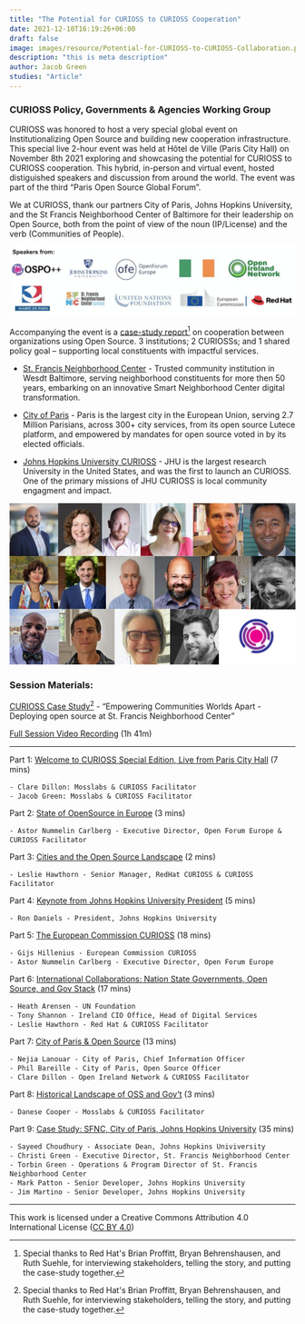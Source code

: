 ```yaml
---
title: "The Potential for CURIOSS to CURIOSS Cooperation"
date: 2021-12-10T16:19:26+06:00
draft: false
image: images/resource/Potential-for-CURIOSS-to-CURIOSS-Collaboration.png
description: "this is meta description"
author: Jacob Green
studies: "Article"
---
```


### CURIOSS Policy, Governments & Agencies Working Group

CURIOSS was honored to host a very special global event on Institutionalizing Open Source and building new cooperation infrastructure. This special live 2-hour event was held at Hôtel de Ville (Paris City Hall) on November 8th 2021 exploring and showcasing the potential for CURIOSS to CURIOSS cooperation. This hybrid, in-person and virtual event, hosted distiguished speakers and discussion from around the world. The event was part of the third “Paris Open Source Global Forum”.

We at CURIOSS, thank our partners City of Paris, Johns Hopkins University, and the St Francis Neighborhood Center of Baltimore for their leadership on Open Source, both from the point of view of the noun (IP/License) and the verb (Communities of People).

![Logos of participating organisations](/images/resource/speakersorgs.png)

Accompanying the event is a [case-study report](/documents/empowering-communities-worlds-apart.pdf)[^1] on cooperation between organizations using Open Source. 3 institutions; 2 CURIOSSs; and 1 shared policy goal – supporting local constituents with impactful services.

- [St. Francis Neighborhood Center](https://www.stfranciscenter.org/) - Trusted community institution in Wesdt Baltimore, serving neighborhood constituents for more then 50 years, embarking on an innovative Smart Neighborhood Center digital transformation.

- [City of Paris](https://opensource.paris.fr/) - Paris is the largest city in the European Union, serving 2.7 Million Parisians, across 300+ city services, from its open source Lutece platform, and empowered by mandates for open source voted in by its elected officials.

- [Johns Hopkins University CURIOSS](https://drcc.library.jhu.edu/open-source-programs-office/) - JHU is the largest research University in the United States, and was the first to launch an CURIOSS. One of the primary missions of JHU CURIOSS is local community engagment and impact.

![Paris Speakers](/images/resource/ParisSpreakers.jpeg)

### Session Materials:
[CURIOSS Case Study](/documents/empowering-communities-worlds-apart.pdf)[^1] - “Empowering Communities Worlds Apart - Deploying open source at St. Francis Neighborhood Center”

[Full Session Video Recording](https://youtu.be/oGtCEPy2_-Y) (1h 41m)

***

Part 1:  [Welcome to CURIOSS Special Edition, Live from Paris City Hall](https://youtu.be/eP9c4ogMAXI) (7 mins)

	- Clare Dillon: Mosslabs & CURIOSS Facilitator 
	- Jacob Green: Mosslabs & CURIOSS Facilitator 

Part 2:  [State of OpenSource in Europe](https://youtu.be/TZoDm3-EZxc) (3 mins)

	- Astor Nummelin Carlberg - Executive Director, Open Forum Europe & CURIOSS Facilitator 
		
Part 3:  [Cities and the Open Source Landscape](https://youtu.be/VRqezGXjMP0) (2 mins)

	- Leslie Hawthorn - Senior Manager, RedHat CURIOSS & CURIOSS Facilitator 
		
Part 4:  [Keynote from Johns Hopkins University President](https://youtu.be/SlBHlgKqxSg) (5 mins)

	- Ron Daniels - President, Johns Hopkins University
		
Part 5:  [The European Commission CURIOSS](https://youtu.be/23QvMYlFHWQ) (18 mins)

	- Gijs Hillenius - European Commission CURIOSS
	- Astor Nummelin Carlberg - Executive Director, Open Forum Europe

Part 6:    [International Collaborations:  Nation State Governments, Open Source, and Gov Stack](https://youtu.be/cJ5CXX5eMdU) (17 mins)

	- Heath Arensen - UN Foundation
	- Tony Shannon - Ireland CIO Office, Head of Digital Services
	- Leslie Hawthorn - Red Hat & CURIOSS Facilitator 

Part 7:  [City of Paris & Open Source](https://youtu.be/gaY-FlgNcUM) (13 mins)

	- Nejia Lanouar - City of Paris, Chief Information Officer
	- Phil Bareille - City of Paris, Open Source Officer
	- Clare Dillon - Open Ireland Network & CURIOSS Facilitator

Part 8:  [Historical Landscape of  OSS and Gov’t](https://youtu.be/gXDU9kwWB1o) (3 mins)

	- Danese Cooper - Mosslabs & CURIOSS Facilitator 
	
Part 9:   [Case Study:  SFNC, City of Paris, Johns Hopkins University](https://youtu.be/OT9nH2Bb8-8) (35 mins)

	- Sayeed Choudhury - Associate Dean, Johns Hopkins Univiversity
	- Christi Green - Executive Director, St. Francis Neighborhood Center
	- Torbin Green - Operations & Program Director of St. Francis Neighborhood Center
	- Mark Patton - Senior Developer, Johns Hopkins University
	- Jim Martino - Senior Developer, Johns Hopkins University

***


[^1]: Special thanks to Red Hat's Brian Proffitt, Bryan Behrenshausen, and Ruth Suehle, for interviewing stakeholders, telling the story, and putting the case-study together.

This work is licensed under a Creative Commons Attribution 4.0 International License ([CC BY 4.0](https://creativecommons.org/licenses/by/4.0/))
